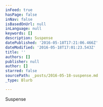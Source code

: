 ```yaml
---
inFeed: true
hasPage: false
inNav: false
isBasedOnUrl: null
inLanguage: null
keywords: []
description: Suspense
datePublished: '2016-05-18T17:21:06.466Z'
dateModified: '2016-05-18T17:01:23.543Z'
title: ''
authors: []
publisher: null
author: []
starred: false
sourcePath: _posts/2016-05-18-suspense.md
_type: Blurb

---
```

Suspense